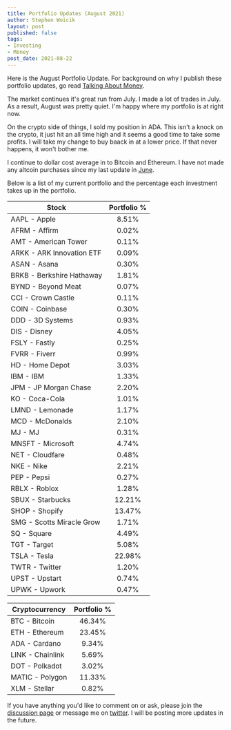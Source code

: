 ```yaml
---
title: Portfolio Updates (August 2021)
author: Stephen Woicik
layout: post
published: false
tags:
- Investing
- Money
post_date: 2021-08-22
---
```

Here is the August Portfolio Update. For background on why I publish these portfolio updates, go read [Talking About Money](https://swoicik.com/2020/talk-about-money).

The market continues it's great run from July. I made a lot of trades in July. As a result, August was pretty quiet. I'm happy where my portfolio is at right now. 

On the crypto side of things, I sold my position in ADA. This isn't a knock on the crypto, it just hit an all time high and it seems a good time to take some profits. I will take my change to buy baack in at a lower price. If that never happens, it won't bother me.

I continue to dollar cost average in to Bitcoin and Ethereum. I have not made any altcoin purchases since my last update in [June](https://swoicik.com/2021/june-portfolio-updates). 

Below is a list of my current portfolio and the percentage each investment takes up in the portfolio.

| Stock                       | Portfolio % |
| ---                         | :---:       |
| AAPL - Apple                | 8.51%       |
| AFRM - Affirm               | 0.02%       |
| AMT - American Tower        | 0.11%       |
| ARKK - ARK Innovation ETF   | 0.09%       |
| ASAN - Asana                | 0.30%       |
| BRKB - Berkshire Hathaway   | 1.81%       |
| BYND - Beyond Meat          | 0.07%       |
| CCI - Crown Castle          | 0.11%       |
| COIN - Coinbase             | 0.30%       |
| DDD - 3D Systems            | 0.93%       |
| DIS - Disney                | 4.05%       |
| FSLY - Fastly               | 0.25%       |
| FVRR - Fiverr               | 0.99%       |
| HD - Home Depot             | 3.03%       |
| IBM - IBM                   | 1.33%       |
| JPM - JP Morgan Chase       | 2.20%       |
| KO - Coca-Cola              | 1.01%       |
| LMND - Lemonade             | 1.17%       |
| MCD - McDonalds             | 2.10%       |
| MJ - MJ                     | 0.31%       |
| MNSFT - Microsoft           | 4.74%       |
| NET - Cloudfare             | 0.48%       |
| NKE - Nike                  | 2.21%       |
| PEP - Pepsi                 | 0.27%       |
| RBLX - Roblox               | 1.28%       |
| SBUX - Starbucks            | 12.21%      |
| SHOP - Shopify              | 13.47%      |
| SMG - Scotts Miracle Grow   | 1.71%       |
| SQ - Square                 | 4.49%       |
| TGT - Target                | 5.08%       |
| TSLA - Tesla                | 22.98%      |
| TWTR - Twitter              | 1.20%       |
| UPST - Upstart              | 0.74%       |
| UPWK - Upwork               | 0.47%       |


| Cryptocurrency              | Portfolio % |
| ---                         | :---:       |
| BTC - Bitcoin               | 46.34%      |
| ETH - Ethereum              | 23.45%      |
| ADA - Cardano               | 9.34%       |
| LINK - Chainlink            | 5.69%       |
| DOT - Polkadot              | 3.02%       |
| MATIC - Polygon             | 11.33%      |
| XLM - Stellar               | 0.82%       |

If you have anything you'd like to comment on or ask, please join the [discussion page](https://github.com/swoicik/swoicik.github.io/discussions/18) or message me on [twitter](https://twitter.com/swoicik). I will be posting more updates in the future. 
